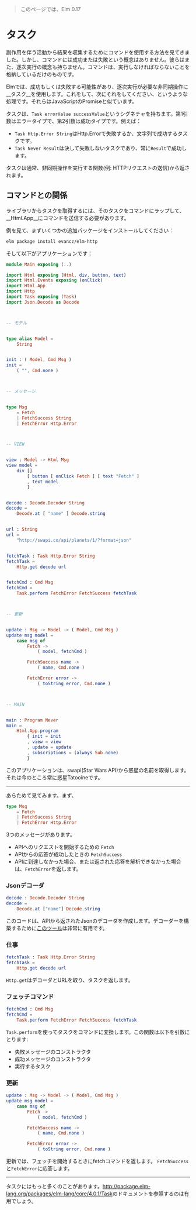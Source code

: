 >このページでは、Elm 0.17

#  タスク

副作用を伴う活動から結果を収集するためにコマンドを使用する方法を見てきました。しかし、コマンドには成功または失敗という概念はありません。彼らはまた、逐次実行の概念も持ちません。コマンドは、実行しなければならないことを格納しているだけのものです。

Elmでは、成功もしくは失敗する可能性があり、逐次実行が必要な非同期操作に__タスク__を使用します。これをして、次にそれをしてください、というような処理です。それらはJavaScriptのPromiseと似ています。

タスクは、`Task errorValue successValue`というシグネチャを持ちます。第1引数はエラータイプで、第2引数は成功タイプです。例えば：

- `Task Http.Error String`はHttp.Errorで失敗するか、文字列で成功するタスクです。
- `Task Never Result`は決して失敗しないタスクであり、常に`Result`で成功します。

タスクは通常、非同期操作を実行する関数(例: HTTPリクエストの送信)から返されます。

## コマンドとの関係

ライブラリからタスクを取得するには、そのタスクをコマンドにラップして、__Html.App__にコマンドを送信する必要があります。

例を見て、まずいくつかの追加パッケージをインストールしてください：

```bash
elm package install evancz/elm-http
```

そして以下がアプリケーションです：

```elm
module Main exposing (..)

import Html exposing (Html, div, button, text)
import Html.Events exposing (onClick)
import Html.App
import Http
import Task exposing (Task)
import Json.Decode as Decode



-- モデル


type alias Model =
    String


init : ( Model, Cmd Msg )
init =
    ( "", Cmd.none )



-- メッセージ


type Msg
    = Fetch
    | FetchSuccess String
    | FetchError Http.Error



-- VIEW


view : Model -> Html Msg
view model =
    div []
        [ button [ onClick Fetch ] [ text "Fetch" ]
        , text model
        ]


decode : Decode.Decoder String
decode =
    Decode.at [ "name" ] Decode.string


url : String
url =
    "http://swapi.co/api/planets/1/?format=json"


fetchTask : Task Http.Error String
fetchTask =
    Http.get decode url


fetchCmd : Cmd Msg
fetchCmd =
    Task.perform FetchError FetchSuccess fetchTask



-- 更新


update : Msg -> Model -> ( Model, Cmd Msg )
update msg model =
    case msg of
        Fetch ->
            ( model, fetchCmd )

        FetchSuccess name ->
            ( name, Cmd.none )

        FetchError error ->
            ( toString error, Cmd.none )



-- MAIN


main : Program Never
main =
    Html.App.program
        { init = init
        , view = view
        , update = update
        , subscriptions = (always Sub.none)
        }

```

このアプリケーションは、swapi(Star Wars API)から惑星の名前を取得します。それは今のところ常に惑星Tatooineです。

---

あらためて見てみます。まず、

```elm
type Msg
    = Fetch
    | FetchSuccess String
    | FetchError Http.Error
```

3つのメッセージがあります。

- APIへのリクエストを開始するための `Fetch`
- APIからの応答が成功したときの `FetchSuccess`
- APIに到達しなかった場合、または返された応答を解析できなかった場合は、`FetchError`を返します。

### Jsonデコーダ

```elm
decode : Decode.Decoder String
decode =
    Decode.at ["name"] Decode.string
```

このコードは、APIから返されたJsonのデコーダを作成します。デコーダーを構築するために[このツール](http://noredink.github.io/json-to-elm/)は非常に有用です。

###  仕事

```elm
fetchTask : Task Http.Error String
fetchTask =
    Http.get decode url
```

`Http.get`はデコーダとURLを取り、タスクを返します。

### フェッチコマンド

```elm
fetchCmd : Cmd Msg
fetchCmd =
    Task.perform FetchError FetchSuccess fetchTask
```

`Task.perform`を使ってタスクをコマンドに変換します。この関数は以下を引数にとります:

- 失敗メッセージのコンストラクタ
- 成功メッセージのコンストラクタ
- 実行するタスク

### 更新

```elm
update : Msg -> Model -> ( Model, Cmd Msg )
update msg model =
    case msg of
        Fetch ->
            ( model, fetchCmd )

        FetchSuccess name ->
            ( name, Cmd.none )

        FetchError error ->
            ( toString error, Cmd.none )
```

更新では、フェッチを開始するときにfetchコマンドを返します。 `FetchSuccess`と`FetchError`に応答します。

---

タスクにはもっと多くのことがあります。<http://package.elm-lang.org/packages/elm-lang/core/4.0.1/Task>のドキュメントを参照するのは有用でしょう。

